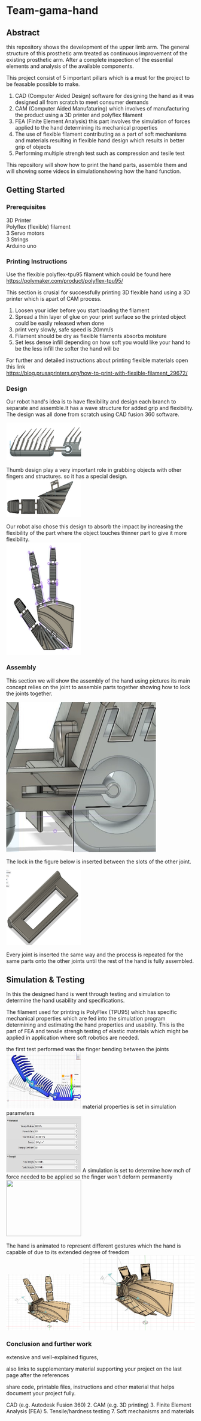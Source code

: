 # Team-gama-hand

## Abstract
this repository shows the development of the upper limb arm. The general structure of this prosthetic arm treated as continuous improvement of the existing prosthetic arm. After a complete inspection of the essential elements and analysis of the available components.

This project consist of 5 important pillars which is a must for the project to be feasable possible to make.
1) CAD (Computer Aided Design) software for designing the hand as it was designed all from scratch to meet consumer demands
2) CAM (Computer Aided Manufaturing) which involves of manufacturing the product using a 3D printer and polyflex filament
3) FEA (Finite Element Analysis) this part involves the simulation of forces applied to the hand determining its mechanical properties
4) The use of flexible filament contributing as a part of soft mechanisms and materials resulting in flexible hand design which results in better grip of objects
5) Performing multiple strengh test such as compression and tesile test

This repository will show how to print the hand parts, assemble them and will showing some videos in simulationshowing how the hand function.

## Getting Started

### Prerequisites

3D Printer   
Polyflex (flexible) filament   
3 Servo motors   
3 Strings   
Arduino uno 

### Printing Instructions
Use the flexible polyflex-tpu95 filament which could be found here
https://polymaker.com/product/polyflex-tpu95/

This section is crusial for successfully printing 3D flexible hand using a 3D printer which is apart of CAM process.    

1) Loosen your idler before you start loading the filament  
2) Spread a thin layer of glue on your print surface so the printed object could be easily released when done  
3) print very slowly, safe speed is 20mm/s  
4) Filament should be dry as flexible filaments absorbs moisture
5) Set less dense infill depending on how soft you would like your hand to be the less infill the softer the hand will be 

For further and detailed instructions about printing flexible materials open this link  
https://blog.prusaprinters.org/how-to-print-with-flexible-filament_29672/

### Design 
Our robot hand's idea is to have flexibility and design each branch to separate and assemble.It has a wave structure for added grip and flexibility. The design was all done from scratch using CAD fusion 360 software.

<img src="Images/1.png" width="200" height="100">

Thumb design play a very important role in grabbing objects with other fingers and structures. so it has a special design.  
<img src="Images/thumb_design.png" width="200" height="100">

Our robot also chose this design to absorb the impact by increasing the flexibility of the part where the object touches thinner part to give it more flexibility.  
<img src="Images/full_hand.jpg" width="200" height="300" img align="center">

### Assembly 
This section we will show the assembly of the hand using pictures its main concept relies on the joint to assemble parts together showing how to lock the joints together.  

<img src="Images/2.jpg" width="400" height="400">

The lock in the figure below is inserted between the slots of the other joint.  

<img src="Images/lock.png" width="200" height="200">

Every joint is inserted the same way and the process is repeated for the same parts onto the other joints until the rest of the hand is fully assembled.

## Simulation & Testing  
In this the designed hand is went through testing and simulation to determine the hand usability and specifications.  

The filament used for printing is PolyFlex (TPU95) which has specific mechanical properties which are fed into the simulation program determining and estimating the hand properties and usability. This is the part of FEA and tensile strengh testing of elastic materials which might be applied in application where soft robotics are needed.  

the first test performed was the finger bending between the joints  
<img src="Images/finger_bend.jpg" width="200" height="150">
material properties is set in simulation parameters  
<img src="Images/materials_properties.jpg"  width="200" height="150">
A simulation is set to determine how mch of force needed to be applied so the finger won't deform permanently 
<img src="Images/figer_bend.jpg"  width="200" height="150">

The hand is animated to represent different gestures which the hand is capable of due to its extended degree of freedom
<img src="Images/hand_gestures.jpg"  width="200" height="150">
<img src="Images/hand_gesture_2.jpg"  width="300" height="200">

### Conclusion and further work 
 
extensive and well-explained figures, 

also links to supplementary material supporting your project on the last page after the references

share code, printable files, instructions and other material that helps document your project fully.


CAD (e.g. Autodesk Fusion 360)
2. CAM (e.g. 3D printing)
3. Finite Element Analysis (FEA)
5. Tensile/hardness testing
7. Soft mechanisms and materials
